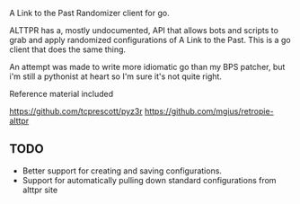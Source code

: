 A Link to the Past Randomizer client for go.

ALTTPR has a, mostly undocumented, API that allows bots and scripts to grab and
apply randomized configurations of A Link to the Past. This is a go client that
does the same thing.

An attempt was made to write more idiomatic go than my BPS patcher, but i'm
still a pythonist at heart so I'm sure it's not quite right.

Reference material included

https://github.com/tcprescott/pyz3r
https://github.com/mgius/retropie-alttpr


TODO
----

* Better support for creating and saving configurations.
* Support for automatically pulling down standard configurations from alttpr site